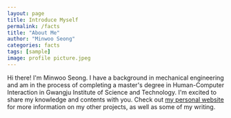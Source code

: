 ```yaml
---
layout: page
title: Introduce Myself
permalink: /facts
title: "About Me"
author: "Minwoo Seong"
categories: facts
tags: [sample]
image: profile picture.jpeg
---
```


Hi there! I'm Minwoo Seong. I have a background in mechanical engineering and am in the process of completing a master's degree in Human-Computer Interaction in Gwangju Institute of Science and Technology. I'm excited to share my knowledge and contents with you. Check out [my personal website](https://dailyminiii.github.io/) for more information on my other projects, as well as some of my writing.
